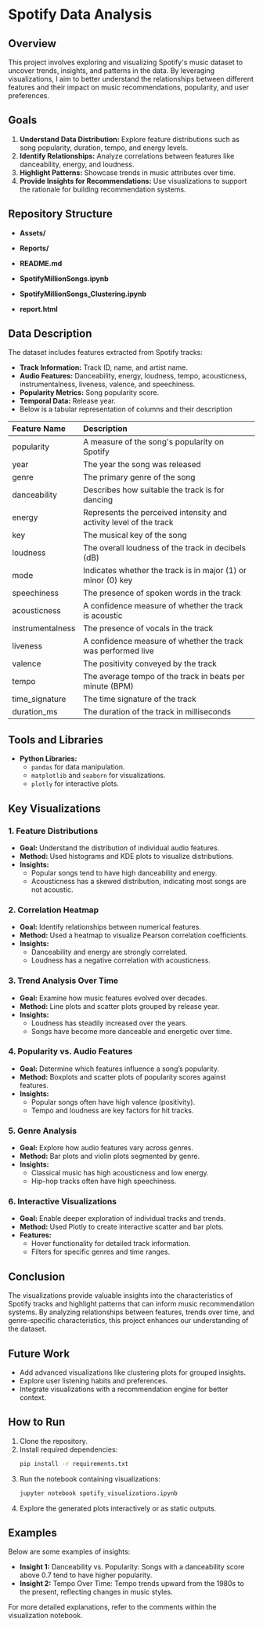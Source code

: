 # Spotify Data Analysis

## Overview
This project involves exploring and visualizing Spotify's music dataset to uncover trends, insights, and patterns in the data. By leveraging visualizations, I aim to better understand the relationships between different features and their impact on music recommendations, popularity, and user preferences.

## Goals
1. **Understand Data Distribution:** Explore feature distributions such as song popularity, duration, tempo, and energy levels.
2. **Identify Relationships:** Analyze correlations between features like danceability, energy, and loudness.
3. **Highlight Patterns:** Showcase trends in music attributes over time.
4. **Provide Insights for Recommendations:** Use visualizations to support the rationale for building recommendation systems.

## Repository Structure
- **Assets/**  

- **Reports/**  

- **README.md**  

- **SpotifyMillionSongs.ipynb**  

- **SpotifyMillionSongs_Clustering.ipynb**  

- **report.html**  


## Data Description
The dataset includes features extracted from Spotify tracks:
- **Track Information:** Track ID, name, and artist name.
- **Audio Features:** Danceability, energy, loudness, tempo, acousticness, instrumentalness, liveness, valence, and speechiness.
- **Popularity Metrics:** Song popularity score.
- **Temporal Data:** Release year.
- Below is a tabular representation of columns and their description

| Feature Name | Description |
| :--- | :--- |
| popularity | A measure of the song's popularity on Spotify |
| year | The year the song was released |
| genre | The primary genre of the song |
| danceability | Describes how suitable the track is for dancing |
| energy | Represents the perceived intensity and activity level of the track |
| key | The musical key of the song |
| loudness | The overall loudness of the track in decibels (dB) |
| mode | Indicates whether the track is in major (1) or minor (0) key |
| speechiness | The presence of spoken words in the track |
| acousticness | A confidence measure of whether the track is acoustic |
| instrumentalness | The presence of vocals in the track |
| liveness | A confidence measure of whether the track was performed live |
| valence | The positivity conveyed by the track |
| tempo | The average tempo of the track in beats per minute (BPM) |
| time_signature | The time signature of the track |
| duration_ms | The duration of the track in milliseconds |

## Tools and Libraries
- **Python Libraries:**
  - `pandas` for data manipulation.
  - `matplotlib` and `seaborn` for visualizations.
  - `plotly` for interactive plots.

## Key Visualizations
### 1. **Feature Distributions**
- **Goal:** Understand the distribution of individual audio features.
- **Method:** Used histograms and KDE plots to visualize distributions.
- **Insights:**
  - Popular songs tend to have high danceability and energy.
  - Acousticness has a skewed distribution, indicating most songs are not acoustic.

### 2. **Correlation Heatmap**
- **Goal:** Identify relationships between numerical features.
- **Method:** Used a heatmap to visualize Pearson correlation coefficients.
- **Insights:**
  - Danceability and energy are strongly correlated.
  - Loudness has a negative correlation with acousticness.

### 3. **Trend Analysis Over Time**
- **Goal:** Examine how music features evolved over decades.
- **Method:** Line plots and scatter plots grouped by release year.
- **Insights:**
  - Loudness has steadily increased over the years.
  - Songs have become more danceable and energetic over time.

### 4. **Popularity vs. Audio Features**
- **Goal:** Determine which features influence a song’s popularity.
- **Method:** Boxplots and scatter plots of popularity scores against features.
- **Insights:**
  - Popular songs often have high valence (positivity).
  - Tempo and loudness are key factors for hit tracks.

### 5. **Genre Analysis**
- **Goal:** Explore how audio features vary across genres.
- **Method:** Bar plots and violin plots segmented by genre.
- **Insights:**
  - Classical music has high acousticness and low energy.
  - Hip-hop tracks often have high speechiness.

### 6. **Interactive Visualizations**
- **Goal:** Enable deeper exploration of individual tracks and trends.
- **Method:** Used Plotly to create interactive scatter and bar plots.
- **Features:**
  - Hover functionality for detailed track information.
  - Filters for specific genres and time ranges.

## Conclusion
The visualizations provide valuable insights into the characteristics of Spotify tracks and highlight patterns that can inform music recommendation systems. By analyzing relationships between features, trends over time, and genre-specific characteristics, this project enhances our understanding of the dataset.

## Future Work
- Add advanced visualizations like clustering plots for grouped insights.
- Explore user listening habits and preferences.
- Integrate visualizations with a recommendation engine for better context.

## How to Run
1. Clone the repository.
2. Install required dependencies:
   ```bash
   pip install -r requirements.txt
   ```
3. Run the notebook containing visualizations:
   ```bash
   jupyter notebook spotify_visualizations.ipynb
   ```
4. Explore the generated plots interactively or as static outputs.

## Examples
Below are some examples of insights:
- **Insight 1:** Danceability vs. Popularity: Songs with a danceability score above 0.7 tend to have higher popularity.
- **Insight 2:** Tempo Over Time: Tempo trends upward from the 1980s to the present, reflecting changes in music styles.

For more detailed explanations, refer to the comments within the visualization notebook.

